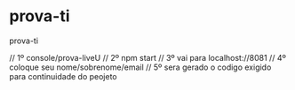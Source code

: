 # prova-ti
prova-ti


// 1º console/prova-liveU
// 2º npm start
// 3º vai para localhost://8081
// 4º coloque seu nome/sobrenome/email
// 5º sera gerado o codigo exigido para continuidade do peojeto
